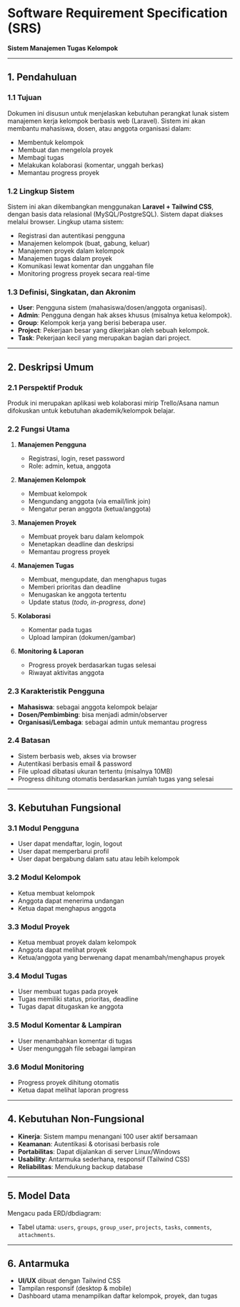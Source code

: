 # Software Requirement Specification (SRS)

**Sistem Manajemen Tugas Kelompok**

---

## 1. Pendahuluan

### 1.1 Tujuan

Dokumen ini disusun untuk menjelaskan kebutuhan perangkat lunak sistem manajemen kerja kelompok berbasis web (Laravel). Sistem ini akan membantu mahasiswa, dosen, atau anggota organisasi dalam:

* Membentuk kelompok
* Membuat dan mengelola proyek
* Membagi tugas
* Melakukan kolaborasi (komentar, unggah berkas)
* Memantau progress proyek

### 1.2 Lingkup Sistem

Sistem ini akan dikembangkan menggunakan **Laravel + Tailwind CSS**, dengan basis data relasional (MySQL/PostgreSQL). Sistem dapat diakses melalui browser.
Lingkup utama sistem:

* Registrasi dan autentikasi pengguna
* Manajemen kelompok (buat, gabung, keluar)
* Manajemen proyek dalam kelompok
* Manajemen tugas dalam proyek
* Komunikasi lewat komentar dan unggahan file
* Monitoring progress proyek secara real-time

### 1.3 Definisi, Singkatan, dan Akronim

* **User**: Pengguna sistem (mahasiswa/dosen/anggota organisasi).
* **Admin**: Pengguna dengan hak akses khusus (misalnya ketua kelompok).
* **Group**: Kelompok kerja yang berisi beberapa user.
* **Project**: Pekerjaan besar yang dikerjakan oleh sebuah kelompok.
* **Task**: Pekerjaan kecil yang merupakan bagian dari project.

---

## 2. Deskripsi Umum

### 2.1 Perspektif Produk

Produk ini merupakan aplikasi web kolaborasi mirip Trello/Asana namun difokuskan untuk kebutuhan akademik/kelompok belajar.

### 2.2 Fungsi Utama

1. **Manajemen Pengguna**

   * Registrasi, login, reset password
   * Role: admin, ketua, anggota
2. **Manajemen Kelompok**

   * Membuat kelompok
   * Mengundang anggota (via email/link join)
   * Mengatur peran anggota (ketua/anggota)
3. **Manajemen Proyek**

   * Membuat proyek baru dalam kelompok
   * Menetapkan deadline dan deskripsi
   * Memantau progress proyek
4. **Manajemen Tugas**

   * Membuat, mengupdate, dan menghapus tugas
   * Memberi prioritas dan deadline
   * Menugaskan ke anggota tertentu
   * Update status (*todo, in-progress, done*)
5. **Kolaborasi**

   * Komentar pada tugas
   * Upload lampiran (dokumen/gambar)
6. **Monitoring & Laporan**

   * Progress proyek berdasarkan tugas selesai
   * Riwayat aktivitas anggota

### 2.3 Karakteristik Pengguna

* **Mahasiswa**: sebagai anggota kelompok belajar
* **Dosen/Pembimbing**: bisa menjadi admin/observer
* **Organisasi/Lembaga**: sebagai admin untuk memantau progress

### 2.4 Batasan

* Sistem berbasis web, akses via browser
* Autentikasi berbasis email & password
* File upload dibatasi ukuran tertentu (misalnya 10MB)
* Progress dihitung otomatis berdasarkan jumlah tugas yang selesai

---

## 3. Kebutuhan Fungsional

### 3.1 Modul Pengguna

* User dapat mendaftar, login, logout
* User dapat memperbarui profil
* User dapat bergabung dalam satu atau lebih kelompok

### 3.2 Modul Kelompok

* Ketua membuat kelompok
* Anggota dapat menerima undangan
* Ketua dapat menghapus anggota

### 3.3 Modul Proyek

* Ketua membuat proyek dalam kelompok
* Anggota dapat melihat proyek
* Ketua/anggota yang berwenang dapat menambah/menghapus proyek

### 3.4 Modul Tugas

* User membuat tugas pada proyek
* Tugas memiliki status, prioritas, deadline
* Tugas dapat ditugaskan ke anggota

### 3.5 Modul Komentar & Lampiran

* User menambahkan komentar di tugas
* User mengunggah file sebagai lampiran

### 3.6 Modul Monitoring

* Progress proyek dihitung otomatis
* Ketua dapat melihat laporan progress

---

## 4. Kebutuhan Non-Fungsional

* **Kinerja**: Sistem mampu menangani 100 user aktif bersamaan
* **Keamanan**: Autentikasi & otorisasi berbasis role
* **Portabilitas**: Dapat dijalankan di server Linux/Windows
* **Usability**: Antarmuka sederhana, responsif (Tailwind CSS)
* **Reliabilitas**: Mendukung backup database

---

## 5. Model Data

Mengacu pada ERD/dbdiagram:

* Tabel utama: `users`, `groups`, `group_user`, `projects`, `tasks`, `comments`, `attachments`.

---

## 6. Antarmuka

* **UI/UX** dibuat dengan Tailwind CSS
* Tampilan responsif (desktop & mobile)
* Dashboard utama menampilkan daftar kelompok, proyek, dan tugas


